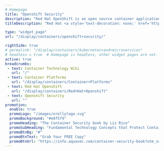 ```yaml
---
# Homepage
title: "Openshift Security"
description: "Red Hat OpenShift is an open source container application platform by Red Hat based on top of Docker containers and the Kubernetes container cluster manager for enterprise app development and deployment.  This page gathers resources about OpenShift built-in security features."
titleDescription: "Red Hat <a style='text-decoration: none;' href='https://www.aquasec.com/wiki/display/containers/OpenShift+vs.+Kubernetes' class='external-link' target='_blank'><span>&nbsp;</span>OpenShift</a> is an open source container application platform by Red Hat based on top of Docker containers and the Kubernetes container cluster manager for enterprise app development and deployment.  This page gathers resources about OpenShift built-in security features." 

type: "widget_page"
url: "/display/containers/openshift+security/" 

rightSide: true 
# permalink: "/display/containers/kubernetes+and+microservices"
# headless = true  # Homepage is headless, other widget pages are not.
active: true
breadcrumbs:
 - text: Container Technology Wiki
   url: "/"
 - text: Container Platforms
   url: "/display/containers/Container+Platforms"
 - text: Red Hat Openshift
   url: "/display/containers/Red+Hat+Openshift"
 - text: Openshift Security
   url: ""
promotion:
  enable: true
  promoLogo: "/images/orellylogo.svg"
  promoBackground: "#e8f5f9"
  promoHeading: "The Container Security book by Liz Rice"
  promoSubHeading: "Fundamental Technology Concepts that Protect Containerized Applications"
  promoBtnBg: "#"
  promoBtnText: "Grab Your FREE Copy"
  promoBtnUrl: "https://info.aquasec.com/container-security-book?utm_source=wiki"
---
```


